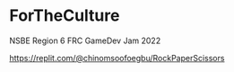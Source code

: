 # ForTheCulture
NSBE Region 6 FRC GameDev Jam 2022


https://replit.com/@chinomsoofoegbu/RockPaperScissors

